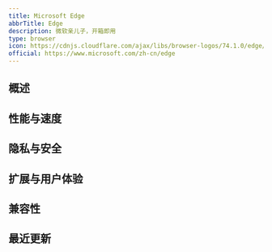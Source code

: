```yaml
---
title: Microsoft Edge
abbrTitle: Edge
description: 微软亲儿子，开箱即用
type: browser
icon: https://cdnjs.cloudflare.com/ajax/libs/browser-logos/74.1.0/edge/edge.svg
official: https://www.microsoft.com/zh-cn/edge
---
```


## 概述

## 性能与速度

## 隐私与安全

## 扩展与用户体验

## 兼容性

## 最近更新